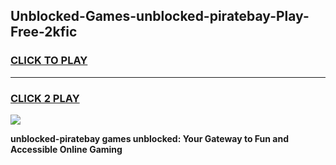 
## Unblocked-Games-unblocked-piratebay-Play-Free-2kfic
<h3>
<a href="https://premium76.site?title=unblocked-piratebay&ref=21A">CLICK TO PLAY</a></h3>
<hr>

<h3>
<a href="https://premium76.site?title=unblocked-piratebay&ref=21A">CLICK 2 PLAY</a>
  
</h3>

<a href="https://premium76.site?title=unblocked-piratebay&ref=21A"><img src="https://clearcache.store/games.png"></a>


**unblocked-piratebay games unblocked: Your Gateway to Fun and Accessible Online Gaming**
